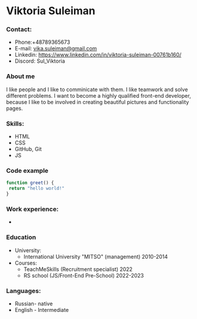 # Viktoria Suleiman
### Contact:
* Phone:+48789365673
* E-mail: vika.suleiman@gmail.com
* Linkedin: https://www.linkedin.com/in/viktoria-suleiman-00761b160/ 
* Discord: Sul_Viktoria
### About me
I like people and I like to comminicate with them. I like teamwork and solve different problems. I want to become a highly qualified front-end developer, because I like to be involved in creating  beautiful pictures and functionality pages.
### Skills:
* HTML
* CSS
* GitHub, Git
* JS
### Code example
```js
function greet() {
 return "hello world!"
}
```
### Work experience:
-
### Education
* University: 
    + International University "MITSO" (management) 2010-2014
* Courses: 
    + TeachMeSkills (Recruitment specialist) 2022   
    + RS school (JS/Front-End Pre-School) 2022-2023
 ### Languages:
   * Russian- native
   * English - Intermediate
